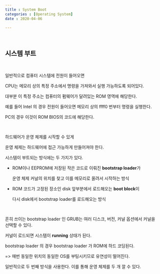```yaml
---
title : System Boot
categories : [Operating System]
date : 2020-04-06

---
```


&nbsp;

## 시스템 부트

&nbsp;

일반적으로 컴퓨터 시스템에 전원이 들어오면 

CPU는 메모리 상의 특정 주소에서 명령을 가져와서 실행 가능하도록 되어있다.

대부분 이 특정 주소는 컴퓨터의 펌웨어가 달려있는 ROM 영역에 해당한다.

예를 들어  Intel 의 경우 전원이 들어오면 메모리 상의 ffff0 번부터 명령을 실행한다.

PC의 경우 이것이 ROM BIOS의 코드에 해당한다.  

&nbsp;

하드웨어가 운영 체제를 시작할 수 있게 

운영 체제는 하드웨어에 접근 가능하게 만들어져야 한다.

시스템이 부트되는 방식에는 두 가지가 있다.



* ROM이나 EEPROM에 저장된 작은 코드로 이뤄진 **bootstrap loader**가

  운영 체제 커널의 위치를 찾고 이를 메모리로 올려서 시작하는 방식

  

* ROM 코드가 고정된 장소인 disk 앞부분에서 로드해오는 **boot block**이 

  다시 disk에서 bootstrap loader를 로드해오는 방식

&nbsp;

흔히 쓰이는 bootstrap loader 인 GRUB는 여러 디스크, 버전, 커널 옵션에서 커널을 선택할 수 있다.

커널이 로드되면 시스템이 **running** 상태가 된다.



bootstrap loader 의 경우 bootstrap loader 가 ROM에 하드 코딩된다. 

=> 매번 동일한 위치의 동일한 OS를 부팅시키므로 유연성이 떨어진다.

일반적으로 두 번째 방식을 사용한다. 이를 통해 운영 체제를 두 개 깔 수 있다.

